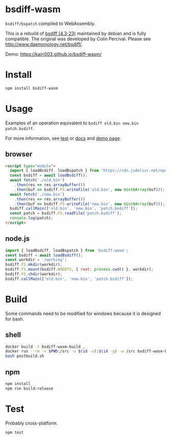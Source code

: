# bsdiff-wasm

`bsdiff/bspatch` compiled to WebAssembly.

This is a rebuild of [bsdiff (4.3-23)](https://packages.debian.org/en/bookworm/bsdiff) maintained by debian and is fully compatible.
The original was developed by Colin Percival. Please see http://www.daemonology.net/bsdiff/.

Demo: https://kairi003.github.io/bsdiff-wasm/

# Install
```sh
npm install bsdiff-wasm
```

# Usage
Examples of an operation equivalent to `bsdiff old.bin new.bin patch.bsdiff`.

For more information, see [test](./test) or [docs](./docs) and [demo page](https://kairi003.github.io/bsdiff-wasm/).

## browser
```html
<script type="module">
  import { loadBsdiff, loadBspatch } from 'https://cdn.jsdelivr.net/npm/bsdiff-wasm';
  const bsdiff = await loadBsdiff();
  await fetch('./old.bin')
    .then(res => res.arrayBuffer())
    .then(buf => bsdiff.FS.writeFile('old.bin', new Uint8Array(buf)));
  await fetch('./new.bin')
    .then(res => res.arrayBuffer())
    .then(buf => bsdiff.FS.writeFile('new.bin', new Uint8Array(buf)));
  bsdiff.callMain(['old.bin', 'new.bin', 'patch.bsdiff']);
  const patch = bsdiff.FS.readFile('patch.bsdiff');
  console.log(patch);
</script>
```

## node.js
```js
import { loadBsdiff, loadBspatch } from 'bsdiff-wasm';
const bsdiff = await loadBsdiff();
const workdir = '/working';
bsdiff.FS.mkdir(workdir);
bsdiff.FS.mount(bsdiff.NODEFS, { root: process.cwd() }, workdir);
bsdiff.FS.chdir(workdir);
bsdiff.callMain(['old.bin', 'new.bin', 'patch.bsdiff']);
```

# Build
Some commands need to be modified for windows because it is designed for bash.

## shell

```sh
docker build -t bsdiff-wasm-build .
docker run --rm -v $PWD:/src -u $(id -u):$(id -g) -w /src bsdiff-wasm-build /bin/bash build.sh
bash postbuild.sh
```

## npm

```sh
npm install
npm run build:release
```

# Test
Probably cross-platform.

```sh
npm test
```

